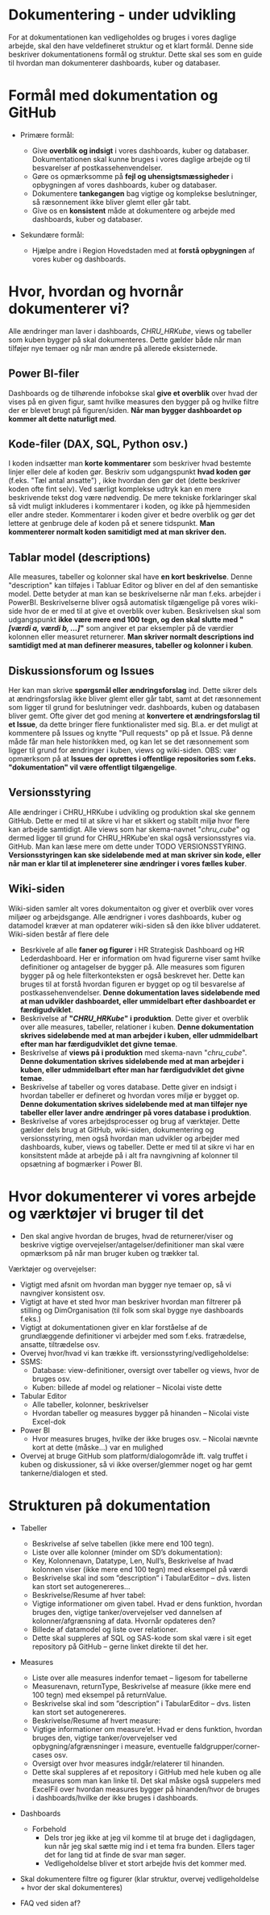 # Dokumentering - under udvikling

For at dokumentationen kan vedligeholdes og bruges i vores daglige arbejde, skal den have veldefineret struktur og et klart formål. Denne side beskriver dokumentationens formål og struktur. Dette skal ses som en guide til hvordan man dokumenterer dashboards, kuber og databaser.


# Formål med dokumentation og GitHub

- Primære formål:
  - Give **overblik og indsigt** i vores dashboards, kuber og databaser. Dokumentationen skal kunne bruges i vores daglige arbejde og til besvarelser af postkassehenvendelser.
  - Gøre os opmærksomme på **fejl og uhensigtsmæssigheder** i opbygningen af vores dashboards, kuber og databaser.
  - Dokumentere **tankegangen** bag vigtige og komplekse beslutninger, så ræsonnement ikke bliver glemt eller går tabt.
  - Give os en **konsistent** måde at dokumentere og arbejde med dashboards, kuber og databaser.
  
- Sekundære formål:
  - Hjælpe andre i Region Hovedstaden med at **forstå opbygningen** af vores kuber og dashboards.

# Hvor, hvordan og hvornår dokumenterer vi?
Alle ændringer man laver i dashboards, *CHRU_HRKube*, views og tabeller som kuben bygger på skal dokumenteres. Dette gælder både når man tilføjer nye temaer og når man ændre på allerede eksisternede. 
## Power BI-filer
Dashboards og de tilhørende infobokse skal **give et overblik** over hvad der vises på en given figur, samt hvilke measures den bygger på og hvilke filtre der er blevet brugt på figuren/siden. **Når man bygger dashboardet op kommer alt dette naturligt med**.

## Kode-filer (DAX, SQL, Python osv.)
I koden indsætter man **korte kommentarer** som beskriver hvad bestemte linjer eller dele af koden gør. Beskriv som udgangspunkt **hvad koden gør** (f.eks. "Tæl antal ansatte") , ikke hvordan den gør det (dette beskriver koden ofte fint selv). Ved særligt komplekse udtryk kan en mere beskrivende tekst dog være nødvendig. De mere tekniske forklaringer skal så vidt muligt inkluderes i kommentarer i koden, og ikke på hjemmesiden eller andre steder. Kommentarer i koden giver et bedre overblik og gør det lettere at genbruge dele af koden på et senere tidspunkt. **Man kommenterer normalt koden samitidigt med at man skriver den.**

## Tablar model (descriptions)
Alle measures, tabeller og kolonner skal have **en kort beskrivelse**. Denne "description" kan tilføjes i Tabluar Editor og bliver en del af den semantiske model. Dette betyder at man kan se beskrivelserne når man f.eks. arbejder i PowerBI. Beskrivelserne bliver også automatisk tilgængelige på vores wiki-side hvor de er med til at give et overblik over kuben. Beskrivelsen skal som udgangspunkt **ikke være mere end 100 tegn, og den skal slutte med "*[værdi a, værdi b, ...]*"** som angiver et par eksempler på de værdier kolonnen eller measuret returnerer. **Man skriver normalt descriptions ind samtidigt med at man definerer measures, tabeller og kolonner i kuben**.

## Diskussionsforum og Issues
Her kan man skrive **spørgsmål eller ændringsforslag** ind. Dette sikrer dels at ændringsforslag ikke bliver glemt eller går tabt, samt at det ræsonnement som ligger til grund for beslutninger vedr. dashboards, kuben og databasen bliver gemt. Ofte giver det god mening at **konvertere et ændringsforslag til et Issue**, da dette bringer flere funktionalister med sig. Bl.a. er det muligt at kommentere på Issues og knytte "Pull requests" op på et Issue. På denne måde får man hele historikken med, og kan let se det ræsonnement som ligger til grund for ændringer i kuben, views og wiki-siden. OBS: vær opmærksom på at **Issues der oprettes i offentlige repositories som f.eks. "dokumentation" vil være offentligt tilgængelige**.

## Versionsstyring
Alle ændringer i CHRU_HRKube i udvikling og produktion skal ske gennem GitHub. Dette er med til at sikre vi har et sikkert og stabilt miljø hvor flere kan arbejde samtidigt. Alle views som har skema-navnet "*chru_cube*" og dermed ligger til grund for CHRU_HRKube'en skal også versionsstyres via. GitHub. Man kan læse mere om dette under TODO VERSIONSSTYRING. **Versionsstyringen kan ske sideløbende med at man skriver sin kode, eller når man er klar til at impleneterer sine ændringer i vores fælles kuber**.

## Wiki-siden
Wiki-siden samler alt vores dokumentaiton og giver et overblik over vores miljøer og arbejdsgange. Alle ændrigner i vores dashboards, kuber og datamodel kræver at man opdaterer wiki-siden så den ikke bliver uddateret. Wiki-siden består af flere dele
- Besrkivele af alle **faner og figurer** i HR Strategisk Dashboard og HR Lederdashboard. Her er information om hvad figurerne viser samt hvilke definitioner og antagelser de bygger på. Alle measures som figuren bygger på og hele filterkonteksten er også beskrevet her. Dette kan bruges til at forstå hvordan figuren er bygget op og til besvarelse af postkassehenvendelser. **Denne dokumentation laves sideløbende med at man udvikler dashboardet, eller ummidelbart efter dashboardet er færdigudviklet**.
- Beskrivelse af **"*CHRU_HRKube*" i produktion**. Dette giver et overblik over alle measures, tabeller, relationer i kuben. **Denne dokumentation skrives sideløbende med at man arbejder i kuben, eller udmmidelbart efter man har færdigudviklet det givne temae**.
- Beskrivelse af **views på i produktion** med skema-navn "*chru_cube*". **Denne dokumentation skrives sideløbende med at man arbejder i kuben, eller udmmidelbart efter man har færdigudviklet det givne temae**.
- Beskrivelse af tabeller og vores database. Dette giver en indsigt i hvordan tabeller er defineret og hvordan vores miljø er bygget op. **Denne dokumentation skrives sideløbende med at man tilføjer nye tabeller eller laver andre ændringer på vores database i produktion**.
- Beskrivelse af vores arbejdsprocesser og brug af værktøjer. Dette gælder dels brug at GitHub, wiki-siden, dokumentering og versionsstyring, men også hvordan man udvikler og arbejder med dashboards, kuber, views og tabeller. Dette er med til at sikre vi har en konsitstent måde at arbejde på i alt fra navngivning af kolonner til opsætning af bogmærker i Power BI.


  
# Hvor dokumenterer vi vores arbejde og værktøjer vi bruger til det

- Den skal angive hvordan de bruges, hvad de returnerer/viser og beskrive vigtige overvejelser/antagelser/definitioner man skal være opmærksom på når man bruger kuben og trækker tal.

Værktøjer og overvejelser:
- Vigtigt med afsnit om hvordan man bygger nye temaer op, så vi navngiver konsistent osv.
- Vigtigt at have et sted hvor man beskriver hvordan man filtrerer på stilling og DimOrganisation (til folk som skal bygge nye dashboards f.eks.)
- Vigtigt at dokumentationen giver en klar forståelse af de grundlæggende definitioner vi arbejder med som f.eks. fratrædelse, ansatte, tiltrædelse osv.
- Overvej hvor/hvad vi kan trække ift. versionsstyring/vedligeholdelse:
- SSMS: 
  - Database: view-definitioner, oversigt over tabeller og views, hvor de bruges osv.
  - Kuben: billede af model og relationer – Nicolai viste dette
- Tabular Editor
  - Alle tabeller, kolonner, beskrivelser
  - Hvordan tabeller og measures bygger på hinanden – Nicolai viste Excel-dok
- Power BI
  - Hvor measures bruges, hvilke der ikke bruges osv. – Nicolai nævnte kort at dette (måske…) var en mulighed
- Overvej at bruge GitHub som platform/dialogområde ift. valg truffet i kuben og diskussioner, så vi ikke overser/glemmer noget og har gemt tankerne/dialogen et sted.

# Strukturen på dokumentation
- Tabeller
  - Beskrivelse af selve tabellen (ikke mere end 100 tegn).
  - Liste over alle kolonner (minder om SD’s dokumentation):
  - Key, Kolonnenavn, Datatype, Len, Null’s, Beskrivelse af hvad kolonnen viser (ikke mere end 100 tegn) med eksempel på værdi
  - Beskrivelse skal ind som ”description” i TabularEditor – dvs. listen kan stort set autogenereres…
  - Beskrivelse/Resume af hver tabel:
  - Vigtige informationer om given tabel. Hvad er dens funktion, hvordan bruges den, vigtige tanker/overvejelser ved dannelsen af kolonner/afgrænsning af data. Hvornår opdateres den?
  - Billede af datamodel og liste over relationer.
  - Dette skal suppleres af SQL og SAS-kode som skal være i sit eget repository på GitHub – gerne linket direkte til det her.

- Measures
  - Liste over alle measures indenfor temaet – ligesom for tabellerne
  - Measurenavn, returnType, Beskrivelse af measure (ikke mere end 100 tegn) med eksempel på returnValue.
  - Beskrivelse skal ind som ”description” i TabularEditor – dvs. listen kan stort set autogenereres.
  - Beskrivelse/Resume af hvert measure:
  - Vigtige informationer om measure’et. Hvad er dens funktion, hvordan bruges den, vigtige tanker/overvejelser ved opbygning/afgrænsninger i measure, eventuelle faldgrupper/corner-cases osv.
  - Oversigt over hvor measures indgår/relaterer til hinanden.
  - Dette skal suppleres af et repository i GitHub med hele kuben og alle measures som man kan linke til. Det skal måske også suppelers med ExcelFil over hvordan measures bygger på hinanden/hvor de bruges i dashboards/hvilke der ikke bruges i dashboards.

- Dashboards
  - Forbehold
    - Dels tror jeg ikke at jeg vil komme til at bruge det i dagligdagen, kun når jeg skal sætte mig ind i et tema fra bunden. Ellers tager det for lang tid at finde de svar man søger.
    - Vedligeholdelse bliver et stort arbejde hvis det kommer med. 
- Skal dokumentere filtre og figurer (klar struktur, overvej vedligeholdelse + hvor der skal dokumenteres)
- FAQ ved siden af?


